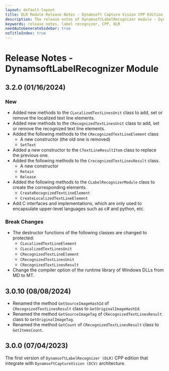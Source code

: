 ```yaml
---
layout: default-layout
title: DLR Module Release Notes - Dynamsoft Capture Vision CPP Edition
description: The release notes of DynamsoftLabelRecognizer module - Dynamsoft Capture Vision CPP Edition.
keywords: release notes, label recognizer, CPP, DLR
needAutoGenerateSidebar: true
noTitleIndex: true
---
```


# Release Notes - DynamsoftLabelRecognizer Module

## 3.2.0 (01/16/2024)

### New

- Added new methods to the `CLocalizedTextLinesUnit` class to add, set or remove the localized text line elements.
- Added new methods to the `CRecognizedTextLinesUnit` class to add, set or remove the recognized text line elements.
- Added the following methods to the `CRecognizedTextLineElement` class
  - A new constructor (the old one is removed)
  - `SetText`
- Added a new constructor to the `CTextLineResultItem` class to replace the previous one.
- Added the following methods to the `CrecognizedTextLinesResult` class.
  - A new constructor
  - `Retain`
  - `Release`
- Added the following methods to the `CLabelRecognizerModule` class to create the corresponding elements.
  - `CreateRecognizedTextLineElement`
  - `CreateLocalizedTextLineElement`
- Add C interfaces and implementations, which are only used to encapsulate upper-level languages such as c# and python, etc.

### Break Changes

- The destructor functions of the following classes are changed to protected:
  - `CLocalizedTextLineElement`
  - `CLocalizedTextLinesUnit`
  - `CRecognizedTextLineElement`
  - `CRecognizedTextLinesUnit`
  - `CRecognizedTextLinesResult`
- Change the compiler option of the runtime library of Windows DLLs from MD to MT.

## 3.0.10 (08/08/2024)

- Renamed the method `GetSourceImageHashId` of `CRecognizedTextLinesResult` class to `GetOriginalImageHashId`.
- Renamed the method `GetSourceImageTag` of `CRecognizedTextLinesResult` class to `GetOriginalImageTag`.
- Renamed the method `GetCount` of `CRecognizedTextLinesResult` class to `GetItemsCount`.

## 3.0.0 (07/04/2023)

The first version of `DynamsoftLabelRecognizer (DLR)` CPP edition that integrate with `DynamsoftCaptureVision (DCV)` architecture.
